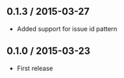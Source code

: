 ## 0.1.3 / 2015-03-27

  * Added support for issue id pattern

## 0.1.0 / 2015-03-23

  * First release
